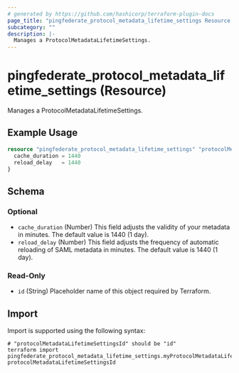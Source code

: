 ```yaml
---
# generated by https://github.com/hashicorp/terraform-plugin-docs
page_title: "pingfederate_protocol_metadata_lifetime_settings Resource - terraform-provider-pingfederate"
subcategory: ""
description: |-
  Manages a ProtocolMetadataLifetimeSettings.
---
```


# pingfederate_protocol_metadata_lifetime_settings (Resource)

Manages a ProtocolMetadataLifetimeSettings.

## Example Usage

```terraform
resource "pingfederate_protocol_metadata_lifetime_settings" "protocolMetadataLifetimeSettingsExample" {
  cache_duration = 1440
  reload_delay   = 1440
}
```

<!-- schema generated by tfplugindocs -->
## Schema

### Optional

- `cache_duration` (Number) This field adjusts the validity of your metadata in minutes. The default value is 1440 (1 day).
- `reload_delay` (Number) This field adjusts the frequency of automatic reloading of SAML metadata in minutes. The default value is 1440 (1 day).

### Read-Only

- `id` (String) Placeholder name of this object required by Terraform.

## Import

Import is supported using the following syntax:

```shell
# "protocolMetadataLifetimeSettingsId" should be "id"
terraform import pingfederate_protocol_metadata_lifetime_settings.myProtocolMetadataLifetimeSettings protocolMetadataLifetimeSettingsId
```
